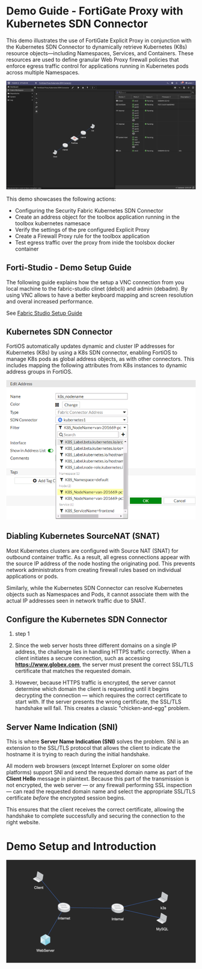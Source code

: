 # Demo Guide - FortiGate Proxy with Kubernetes SDN Connector

This demo illustrates the use of FortiGate Explicit Proxy in conjunction with the Kubernetes SDN Connector to dynamically retrieve Kubernetes (K8s) resource objects—including Namespaces, Services, and Containers. These resources are used to define granular Web Proxy firewall policies that enforce egress traffic control for applications running in Kubernetes pods across multiple Namespaces.

![demo](images/demo.jpg)

This demo showcases the following actions:
- Configuring the Security Fabric Kubernetes SDN Connector
- Create an address object for the toolbox application running in the toolbox kubernetes namesace
- Verify the settings of the pre configured Explicit Proxy
- Create a Firewall Proxy rule for the toolbox application 
- Test egress traffic over the proxy from inide the toolsbox docker container

## Forti-Studio - Demo Setup Guide
The following guide explains how the setup a VNC connection from you local machine to the fabric-studio clinet (debcli) and admin (debadm). By using VNC allows to have a better keyboard mapping and screen resolution and overal increased performance.

See [Fabric Studio Setup Guide](fabric-studio-setup-guide.md)

## Kubernetes SDN Connector
FortiOS automatically updates dynamic and cluster IP addresses for Kubernetes (K8s) by using a K8s SDN connector, enabling FortiOS to manage K8s pods as global address objects, as with other connectors. This includes mapping the following attributes from K8s instances to dynamic address groups in FortiOS.

![R13S06](images/connector.png)

## Diabling Kubernetes SourceNAT (SNAT)
Most Kubernetes clusters are configured with Source NAT (SNAT) for outbound container traffic. As a result, all egress connections appear with the source IP address of the node hosting the originating pod. This prevents network administrators from creating firewall rules based on individual applications or pods.

Similarly, while the Kubernetes SDN Connector can resolve Kubernetes objects such as Namespaces and Pods, it cannot associate them with the actual IP addresses seen in network traffic due to SNAT.

## Configure the Kubernetes SDN Connector

1. step 1

2.  Since the web server hosts three different domains on a single IP address, the challenge lies in handling HTTPS traffic correctly. When a client initiates a secure connection, such as accessing **https://www.globex.com**, the server must present the correct SSL/TLS certificate that matches the requested domain.

3. However, because HTTPS traffic is encrypted, the server cannot determine which domain the client is requesting until it begins decrypting the connection — which requires the correct certificate to start with. If the server presents the wrong certificate, the SSL/TLS handshake will fail. This creates a classic "chicken-and-egg" problem.

## Server Name Indication (SNI)

This is where **Server Name Indication (SNI)** solves the problem. SNI is an extension to the SSL/TLS protocol that allows the client to indicate the hostname it is trying to reach during the initial handshake.

All modern web browsers (except Internet Explorer on some older platforms) support SNI and send the requested domain name as part of the **Client Hello** message in plaintext. Because this part of the transmission is not encrypted, the web server — or any firewall performing SSL inspection — can read the requested domain name and select the appropriate SSL/TLS certificate *before* the encrypted session begins.

This ensures that the client receives the correct certificate, allowing the handshake to complete successfully and securing the connection to the right website.

# Demo Setup and Introduction

![layout](https://raw.githubusercontent.com/pivotal-sadubois/fabric-studio/main/demos/fortinet-sni-based-cert-selection/images/layout.png)


